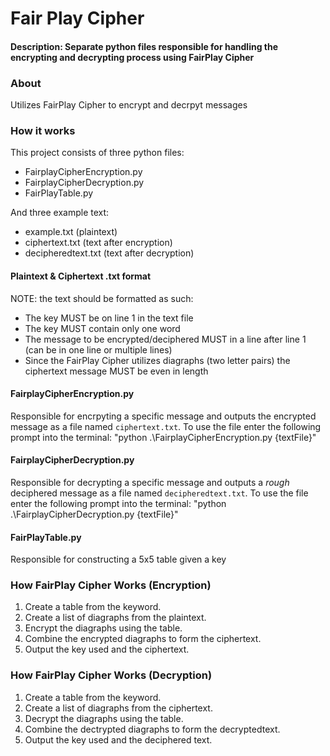 # Fair Play Cipher
#### Description: Separate python files responsible for handling the encrypting and decrypting process using FairPlay Cipher

### About
Utilizes FairPlay Cipher to encrypt and decrpyt messages

### How it works
This project consists of three python files:
- FairplayCipherEncryption.py
- FairplayCipherDecryption.py
- FairPlayTable.py

And three example text:
- example.txt (plaintext)
- ciphertext.txt (text after encryption)
- decipheredtext.txt (text after decryption)

#### Plaintext & Ciphertext .txt format
NOTE: the text should be formatted as such:
- The key MUST be on line 1 in the text file
- The key MUST contain only one word
- The message to be encrypted/deciphered MUST in a line after line 1 (can be in one line or multiple lines)
- Since the FairPlay Cipher utilizes diagraphs (two letter pairs) the ciphertext message MUST be even in length 

#### FairplayCipherEncryption.py
Responsible for encrpyting a specific message and outputs the encrypted message as a file named `ciphertext.txt`. To use the file enter the following prompt into the terminal: "python .\FairplayCipherEncryption.py {textFile}"

#### FairplayCipherDecryption.py
Responsible for decrypting a specific message and outputs a *rough* deciphered message as a file named `decipheredtext.txt`. To use the file enter the following prompt into the terminal: "python .\FairplayCipherDecryption.py {textFile}"

#### FairPlayTable.py
Responsible for constructing a 5x5 table given a key

### How FairPlay Cipher Works (Encryption)
1. Create a table from the keyword.
2. Create a list of diagraphs from the plaintext.
3. Encrypt the diagraphs using the table.
4. Combine the encrypted diagraphs to form the ciphertext.
5. Output the key used and the ciphertext.

### How FairPlay Cipher Works (Decryption)
1. Create a table from the keyword.
2. Create a list of diagraphs from the ciphertext.
3. Decrypt the diagraphs using the table.
4. Combine the dectrypted diagraphs to form the decryptedtext.
5. Output the key used and the deciphered text.
